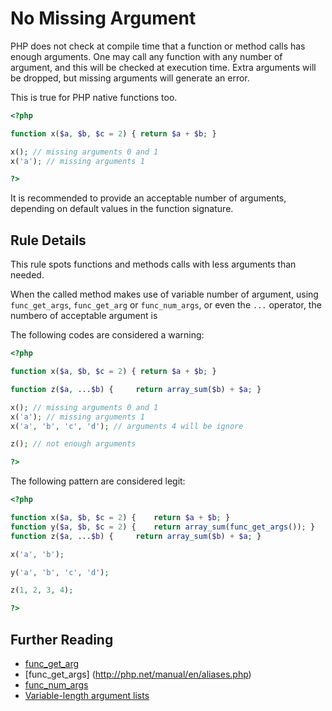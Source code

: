 <!-- Good Practices -->
# No Missing Argument

PHP does not check at compile time that a function or method calls has enough arguments. One may call any function with any number of argument, and this will be checked at execution time. Extra arguments will be dropped, but missing arguments will generate an error. 

This is true for PHP native functions too.

```php
<?php

function x($a, $b, $c = 2) { return $a + $b; }

x(); // missing arguments 0 and 1
x('a'); // missing arguments 1 

?>
```

It is recommended to provide an acceptable number of arguments, depending on default values in the function signature.


## Rule Details

This rule spots functions and methods calls with less arguments than needed. 

When the called method makes use of variable number of argument, using `func_get_args`, `func_get_arg` or `func_num_args`, or even the `...` operator, the numbero of acceptable argument is 

The following codes are considered a warning:

```php
<?php

function x($a, $b, $c = 2) { return $a + $b; }

function z($a, ...$b) { 	return array_sum($b) + $a; }

x(); // missing arguments 0 and 1
x('a'); // missing arguments 1 
x('a', 'b', 'c', 'd'); // arguments 4 will be ignore 

z(); // not enough arguments

?>
```

The following pattern are considered legit:

```php
<?php

function x($a, $b, $c = 2) { 	return $a + $b; }
function y($a, $b, $c = 2) { 	return array_sum(func_get_args()); }
function z($a, ...$b) { 	return array_sum($b) + $a; }

x('a', 'b'); 

y('a', 'b', 'c', 'd'); 

z(1, 2, 3, 4); 

?>
```


<!--
## When Not To Use It


-->

## Further Reading 
* [func_get_arg](http://php.net/manual/en/function.func-get-arg.php)
* [func_get_args] (http://php.net/manual/en/aliases.php)
* [func_num_args](http://php.net/manual/en/function.func-num-args.php)
* [Variable-length argument lists](http://php.net/manual/en/functions.arguments.php#functions.variable-arg-list)
